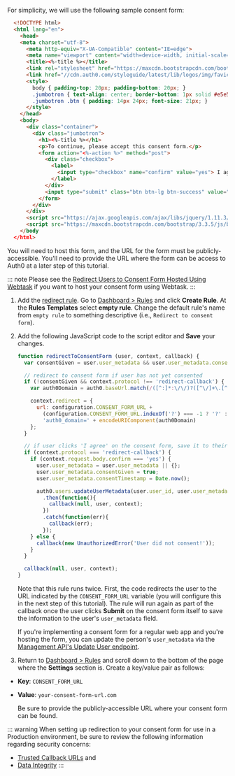 For simplicity, we will use the following sample consent form:

```html
  <!DOCTYPE html>
  <html lang="en">
    <head>
    <meta charset="utf-8">
      <meta http-equiv="X-UA-Compatible" content="IE=edge">
      <meta name="viewport" content="width=device-width, initial-scale=1">
      <title><%-title %></title>
      <link rel="stylesheet" href="https://maxcdn.bootstrapcdn.com/bootstrap/3.3.5/css/bootstrap.min.css">
      <link href="//cdn.auth0.com/styleguide/latest/lib/logos/img/favicon.png" rel="shortcut icon">
      <style>
        body { padding-top: 20px; padding-bottom: 20px; }
        .jumbotron { text-align: center; border-bottom: 1px solid #e5e5e5; }
        .jumbotron .btn { padding: 14px 24px; font-size: 21px; }
      </style>
    </head>
    <body>
      <div class="container">
        <div class="jumbotron">
          <h1><%-title %></h1>
          <p>To continue, please accept this consent form.</p>
          <form action="<%-action %>" method="post">
            <div class="checkbox">
              <label>
                <input type="checkbox" name="confirm" value="yes"> I agree
              </label>
            </div>
            <input type="submit" class="btn btn-lg btn-success" value="Submit">
          </form>
        </div>
      </div>
      <script src="https://ajax.googleapis.com/ajax/libs/jquery/1.11.3/jquery.min.js"></script>
      <script src="https://maxcdn.bootstrapcdn.com/bootstrap/3.3.5/js/bootstrap.min.js"></script>
    </body
  </html>
```

You will need to host this form, and the URL for the form must be publicly-accessible. You'll need to provide the URL where the form can be access to Auth0 at a later step of this tutorial.

::: note
Please see the [Redirect Users to Consent Form Hosted Using Webtask](/compliance/gdpr/features-aiding-compliance/user-consent/webtask-redirect.md) if you want to host your consent form using Webtask.
:::

1. Add the [redirect rule](/rules/redirect). Go to [Dashboard > Rules](${manage_url}/#/rules) and click **Create Rule**. At the **Rules Templates** select **empty rule**. Change the default rule's name from `empty rule` to something descriptive (i.e., `Redirect to consent form`).

2. Add the following JavaScript code to the script editor and **Save** your changes.

    ```js
    function redirectToConsentForm (user, context, callback) {
      var consentGiven = user.user_metadata && user.user_metadata.consentGiven;

      // redirect to consent form if user has not yet consented
      if (!consentGiven && context.protocol !== 'redirect-callback') {
        var auth0Domain = auth0.baseUrl.match(/([^:]*:\/\/)?([^\/]+\.[^\/]+)/)[2];

        context.redirect = {
          url: configuration.CONSENT_FORM_URL +
            (configuration.CONSENT_FORM_URL.indexOf('?') === -1 ? '?' : '&') +
            'auth0_domain=' + encodeURIComponent(auth0Domain)
        };
      }

      // if user clicks 'I agree' on the consent form, save it to their profile so they don't get prompted again
      if (context.protocol === 'redirect-callback') {
        if (context.request.body.confirm === 'yes') {
          user.user_metadata = user.user_metadata || {};
          user.user_metadata.consentGiven = true;
          user.user_metadata.consentTimestamp = Date.now();

          auth0.users.updateUserMetadata(user.user_id, user.user_metadata)
            .then(function(){
              callback(null, user, context);
            })
            .catch(function(err){
              callback(err);
            });
        } else {
          callback(new UnauthorizedError('User did not consent!'));
        }
      }

      callback(null, user, context);
    }
    ```
    
    Note that this rule runs twice. First, the code redirects the user to the URL indicated by the `CONSENT_FORM_URL` variable (you will configure this in the next step of this tutorial). The rule will run again as part of the callback once the user clicks **Submit** on the consent form itself to save the information to the user's `user_metadata` field.

    If you're implementing a consent form for a regular web app and you're hosting the form, you can update the person's `user_metadata` via the [Management API's Update User endpoint](/api/management/v2#!/Users/patch_users_by_id).

3.  Return to [Dashboard > Rules](${manage_url}/#/rules) and scroll down to the bottom of the page where the **Settings** section is. Create a key/value pair as follows:

  - **Key**: `CONSENT_FORM_URL`
  - **Value**: `your-consent-form-url.com`

    Be sure to provide the publicly-accessible URL where your consent form can be found.

::: warning
When setting up redirection to your consent form for use in a Production environment, be sure to review the following information regarding security concerns:

* [Trusted Callback URLs](https://github.com/auth0/rules/tree/master/redirect-rules/simple#trusted-callback-urls) and
* [Data Integrity](https://github.com/auth0/rules/tree/master/redirect-rules/simple#data-integrity) 
:::
